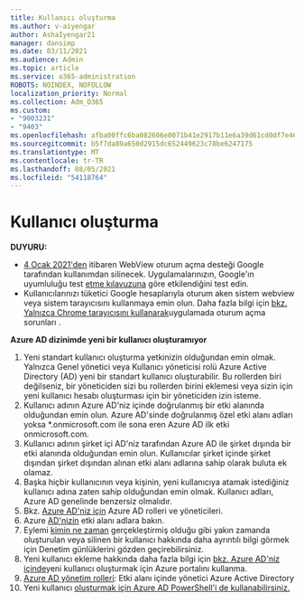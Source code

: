```yaml
---
title: Kullanıcı oluşturma
ms.author: v-aiyengar
author: AshaIyengar21
manager: dansimp
ms.date: 03/11/2021
ms.audience: Admin
ms.topic: article
ms.service: o365-administration
ROBOTS: NOINDEX, NOFOLLOW
localization_priority: Normal
ms.collection: Adm_O365
ms.custom:
- "9003231"
- "9403"
ms.openlocfilehash: afba00ffc6ba082606e0071b41e2917b11e6a39d61cd0df7e468f0238f2ed8e8
ms.sourcegitcommit: b5f7da89a650d2915dc652449623c78be6247175
ms.translationtype: MT
ms.contentlocale: tr-TR
ms.lasthandoff: 08/05/2021
ms.locfileid: "54118764"
---
```

# <a name="create-user"></a>Kullanıcı oluşturma

**DUYURU:**

- [4 Ocak 2021'den](/azure/active-directory/external-identities/google-federation#deprecation-of-webview-sign-in-support) itibaren WebView oturum açma desteği Google tarafından kullanımdan silinecek. Uygulamalarınızın, Google'ın uyumluluğu test [etme kılavuzuna](https://go.microsoft.com/fwlink/?linkid=2157323) göre etkilendiğini test edin.
- Kullanıcılarınızı tüketici Google hesaplarıyla oturum aken sistem webview veya sistem tarayıcısını kullanmaya emin olun. Daha fazla bilgi için [bkz. Yalnızca Chrome tarayıcısını kullanarak](/office365/troubleshoot/miscellaneous/chrome-behavior-affects-applications)uygulamada oturum açma sorunları .

**Azure AD dizinimde yeni bir kullanıcı oluşturamıyor**

1. Yeni standart kullanıcı oluşturma yetkinizin olduğundan emin olmak. Yalnızca Genel yönetici veya Kullanıcı yöneticisi rolü Azure Active Directory (AD) yeni bir standart kullanıcı oluşturabilir. Bu rollerden biri değilseniz, bir yöneticiden sizi bu rollerden birini eklemesi veya sizin için yeni kullanıcı hesabı oluşturması için bir yöneticiden izin isteme.
1. Kullanıcı adının Azure AD'niz içinde doğrulanmış bir etki alanında olduğundan emin olun. Azure AD'sinde doğrulanmış özel etki alanı adları yoksa *.onmicrosoft.com ile sona eren Azure AD ilk etki onmicrosoft.com.
1. Kullanıcı adının şirket içi AD'niz tarafından Azure AD ile şirket dışında bir etki alanında olduğundan emin olun. Kullanıcılar şirket içinde şirket dışından şirket dışından alınan etki alanı adlarına sahip olarak buluta ek olamaz.
1. Başka hiçbir kullanıcının veya kişinin, yeni kullanıcıya atamak istediğiniz kullanıcı adına zaten sahip olduğundan emin olmak. Kullanıcı adları, Azure AD genelinde benzersiz olmalıdır.
1. Bkz. [Azure AD'niz için](https://portal.azure.com/#blade/Microsoft_AAD_IAM/ActiveDirectoryMenuBlade/RolesAndAdministrators) Azure AD rolleri ve yöneticileri.
1. Azure [AD'nizin](https://portal.azure.com/#blade/Microsoft_AAD_IAM/ActiveDirectoryMenuBlade/RolesAndAdministrators) etki alanı adlara bakın.
1. Eylemi [kimin ne zaman](https://portal.azure.com/#blade/Microsoft_AAD_IAM/ActiveDirectoryMenuBlade/RolesAndAdministrators) gerçekleştirmiş olduğu gibi yakın zamanda oluşturulan veya silinen bir kullanıcı hakkında daha ayrıntılı bilgi görmek için Denetim günlüklerini gözden geçirebilirsiniz.
1. Yeni kullanıcı ekleme hakkında daha fazla bilgi için [bkz. Azure AD'niz içinde](/azure/active-directory/active-directory-users-create-azure-portal)yeni kullanıcı oluşturmak için Azure portalını kullanma.
1. [Azure AD yönetim rolleri](/azure/active-directory/active-directory-assign-admin-roles): Etki alanı içinde yönetici Azure Active Directory
1. Yeni kullanıcı [oluşturmak için Azure AD PowerShell'i de kullanabilirsiniz.](/powershell/module/azuread/new-azureaduser?view=azureadps-2.0)
